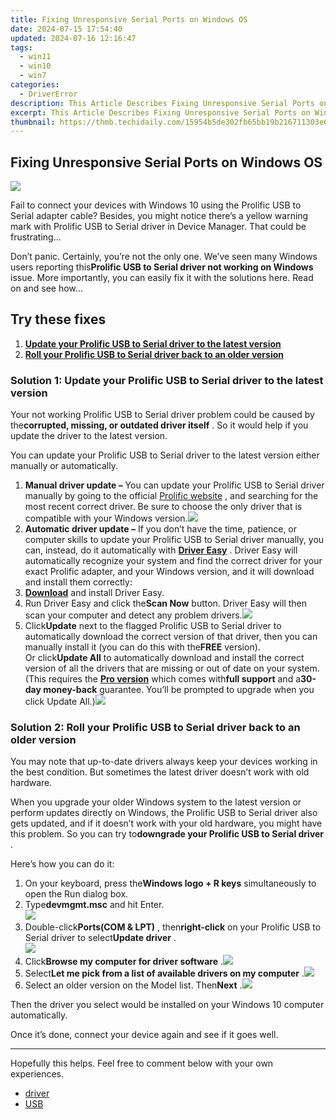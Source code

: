```yaml
---
title: Fixing Unresponsive Serial Ports on Windows OS
date: 2024-07-15 17:54:40
updated: 2024-07-16 12:16:47
tags:
  - win11
  - win10
  - win7
categories:
  - DriverError
description: This Article Describes Fixing Unresponsive Serial Ports on Windows OS
excerpt: This Article Describes Fixing Unresponsive Serial Ports on Windows OS
thumbnail: https://thmb.techidaily.com/15954b5de302fb65bb19b216711303e6c7127c1ad83145148cdedf78055491f8.png
---
```


## Fixing Unresponsive Serial Ports on Windows OS

![](https://images.drivereasy.com/wp-content/uploads/2018/09/img_5bb06fba6a83e.png)

 Fail to connect your devices with Windows 10 using the Prolific USB to Serial adapter cable? Besides, you might notice there’s a yellow warning mark with Prolific USB to Serial driver in Device Manager. That could be frustrating…

 Don’t panic. Certainly, you’re not the only one. We’ve seen many Windows users reporting this**Prolific USB to Serial driver not working on Windows** issue. More importantly, you can easily fix it with the solutions here. Read on and see how…

## Try these fixes

1. **[Update your Prolific USB to Serial driver to the latest version](https://bluettide.pxf.io/ekmjb2)**
2. **[Roll your Prolific USB to Serial driver back to an older version](https://pish-posh-baby.sjv.io/g1jg15)**

### Solution 1: Update your Prolific USB to Serial driver to the latest version

 Your not working Prolific USB to Serial driver problem could be caused by the**corrupted, missing, or outdated driver itself** . So it would help if you update the driver to the latest version.

 You can update your Prolific USB to Serial driver to the latest version either manually or automatically.

1. **Manual driver update –** You can update your Prolific USB to Serial driver manually by going to the official [Prolific website](http://www.prolific.com.tw/US/ShowProduct.aspx?pcid=41&showlevel=0041-0041) , and searching for the most recent correct driver. Be sure to choose the only driver that is compatible with your Windows version.![](https://images.drivereasy.com/wp-content/uploads/2018/09/img_5bb06e0d6f148.jpg)
2. **Automatic driver update –** If you don’t have the time, patience, or computer skills to update your Prolific USB to Serial driver manually, you can, instead, do it automatically with **[Driver Easy](https://tools.techidaily.com/drivereasy/download/)**  . Driver Easy will automatically recognize your system and find the correct driver for your exact Prolific adapter, and your Windows version, and it will download and install them correctly:
1. **[Download](https://tools.techidaily.com/drivereasy/download/)**  and install Driver Easy.
2. Run Driver Easy and click the**Scan Now** button. Driver Easy will then scan your computer and detect any problem drivers.![](https://images.drivereasy.com/wp-content/uploads/2018/09/img_5bb0704ce6b75.jpg)
3. Click**Update** next to the flagged Prolific USB to Serial driver to automatically download the correct version of that driver, then you can manually install it (you can do this with the**FREE** version).  
 Or click**Update All** to automatically download and install the correct version of all the drivers that are missing or out of date on your system. (This requires the **[Pro version](https://tools.techidaily.com/drivereasy/download/)**  which comes with**full support** and a**30-day money-back** guarantee. You’ll be prompted to upgrade when you click Update All.)![](https://images.drivereasy.com/wp-content/uploads/2018/09/img_5bb072bf3dffe.jpg)

### Solution 2: Roll your Prolific USB to Serial driver back to an older version

 You may note that up-to-date drivers always keep your devices working in the best condition. But sometimes the latest driver doesn’t work with old hardware.

 When you upgrade your older Windows system to the latest version or perform updates directly on Windows, the Prolific USB to Serial driver also gets updated, and if it doesn’t work with your old hardware, you might have this problem. So you can try to**downgrade your Prolific USB to Serial driver** .

Here’s how you can do it:

1. On your keyboard, press the**Windows logo + R keys** simultaneously to open the Run dialog box.
2. Type**devmgmt.msc** and hit Enter.  
![](https://www.drivereasy.com/wp-content/uploads/2015/11/run-devmgmt.msc_.jpg)
3. Double-click**Ports(COM & LPT)** , then**right-click** on your Prolific USB to Serial driver to select**Update driver** .  
![](https://images.drivereasy.com/wp-content/uploads/2018/09/img_5bb075701f308.jpg)
4. Click**Browse my computer for driver software** .![](https://images.drivereasy.com/wp-content/uploads/2018/09/img_5bb075c361cc6.png)
5. Select**Let me pick from a list of available drivers on my computer** .![](https://images.drivereasy.com/wp-content/uploads/2018/09/img_5bb075da68269.png)
6. Select an older version on the Model list. Then**Next** .![](https://images.drivereasy.com/wp-content/uploads/2018/09/img_5bb076059c302.jpg)

 Then the driver you select would be installed on your Windows 10 computer automatically.

Once it’s done, connect your device again and see if it goes well.

---

 Hopefully this helps. Feel free to comment below with your own experiences.

* [driver](https://tools.techidaily.com/drivereasy/download/)
* [USB](https://store.drivereasy.com/order/cart.php?PRODS=4731822&QTY=1&AFFILIATE=108875)

<ins class="adsbygoogle"
     style="display:block"
     data-ad-format="autorelaxed"
     data-ad-client="ca-pub-7571918770474297"
     data-ad-slot="1223367746"></ins>



<ins class="adsbygoogle"
     style="display:block"
     data-ad-client="ca-pub-7571918770474297"
     data-ad-slot="8358498916"
     data-ad-format="auto"
     data-full-width-responsive="true"></ins>
